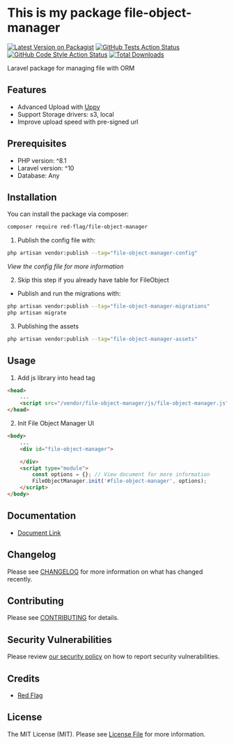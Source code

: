 # This is my package file-object-manager

[![Latest Version on Packagist](https://img.shields.io/packagist/v/red-flag/file-object-manager.svg?style=flat-square)](https://packagist.org/packages/red-flag/file-object-manager)
[![GitHub Tests Action Status](https://img.shields.io/github/actions/workflow/status/red-flag/file-object-manager/run-tests.yml?branch=main&label=tests&style=flat-square)](https://github.com/red-flag/file-object-manager/actions?query=workflow%3Arun-tests+branch%3Amain)
[![GitHub Code Style Action Status](https://img.shields.io/github/actions/workflow/status/red-flag/file-object-manager/fix-php-code-style-issues.yml?branch=main&label=code%20style&style=flat-square)](https://github.com/red-flag/file-object-manager/actions?query=workflow%3A"Fix+PHP+code+style+issues"+branch%3Amain)
[![Total Downloads](https://img.shields.io/packagist/dt/red-flag/file-object-manager.svg?style=flat-square)](https://packagist.org/packages/red-flag/file-object-manager)

Laravel package for managing file with ORM

## Features
- Advanced Upload with [Uppy](https://uppy.io/)
- Support Storage drivers: s3, local
- Improve upload speed with pre-signed url

## Prerequisites

- PHP version: ^8.1
- Laravel version: ^10
- Database: Any

## Installation

You can install the package via composer:

```bash
composer require red-flag/file-object-manager
```

1. Publish the config file with:

```bash
php artisan vendor:publish --tag="file-object-manager-config"
```
<i>View the config file for more information</i>

2. Skip this step if you already have table for FileObject 
- Publish and run the migrations with:

```bash
php artisan vendor:publish --tag="file-object-manager-migrations"
php artisan migrate
```

3. Publishing the assets

```bash
php artisan vendor:publish --tag="file-object-manager-assets"
```

## Usage

1. Add js library into head tag

```html
<head>
    ...
    <script src="/vendor/file-object-manager/js/file-object-manager.js"></script>
</head>
```

2. Init File Object Manager UI

```html
<body>
    ...
    <div id="file-object-manager">

    </div>
    <script type="module">
        const options = {}; // View document for more information
        FileObjectManager.init('#file-object-manager', options);
    </script>
</body>
```

## Documentation

- [Document Link](https://wiki.onschool.edu.vn/display/UNI3/File+Object+Manager)

## Changelog

Please see [CHANGELOG](CHANGELOG.md) for more information on what has changed recently.

## Contributing

Please see [CONTRIBUTING](CONTRIBUTING.md) for details.

## Security Vulnerabilities

Please review [our security policy](../../security/policy) on how to report security vulnerabilities.

## Credits

- [Red Flag](https://github.com/leduyhoang1994)

## License

The MIT License (MIT). Please see [License File](LICENSE.md) for more information.
